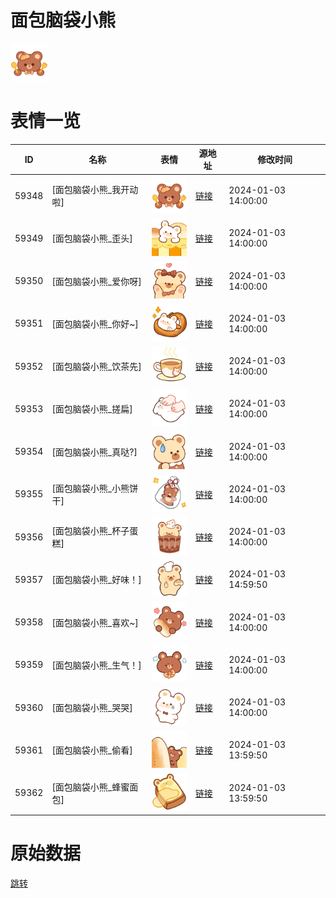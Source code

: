 # 面包脑袋小熊

<img src="./cover.png" height="60" alt="cover" />

# 表情一览

|ID|名称|表情|源地址|修改时间|
|----|----|----|----|----|
|59348|[面包脑袋小熊_我开动啦]|<img src="./pic/059348_%5B面包脑袋小熊_我开动啦%5D.png" height="60" alt="我开动啦"/>|[链接](https://i0.hdslb.com/bfs/garb/bedad248ced4d227881e21ac202da0fab1529f42.png)|2024-01-03 14:00:00|
|59349|[面包脑袋小熊_歪头]|<img src="./pic/059349_%5B面包脑袋小熊_歪头%5D.png" height="60" alt="歪头"/>|[链接](https://i0.hdslb.com/bfs/garb/6fdbf6bab3e754a9b4e18b70e5c9641698e19751.png)|2024-01-03 14:00:00|
|59350|[面包脑袋小熊_爱你呀]|<img src="./pic/059350_%5B面包脑袋小熊_爱你呀%5D.png" height="60" alt="爱你呀"/>|[链接](https://i0.hdslb.com/bfs/garb/ca5701e89fdb27183058b471064a485ed6bd9a44.png)|2024-01-03 14:00:00|
|59351|[面包脑袋小熊_你好~]|<img src="./pic/059351_%5B面包脑袋小熊_你好~%5D.png" height="60" alt="你好~"/>|[链接](https://i0.hdslb.com/bfs/garb/0ba88e012e8d809cd35498e8d9f1fbe5d1720d99.png)|2024-01-03 14:00:00|
|59352|[面包脑袋小熊_饮茶先]|<img src="./pic/059352_%5B面包脑袋小熊_饮茶先%5D.png" height="60" alt="饮茶先"/>|[链接](https://i0.hdslb.com/bfs/garb/7861bf57c418d1a63bc06ddc948933365aa5aaa4.png)|2024-01-03 14:00:00|
|59353|[面包脑袋小熊_搓扁]|<img src="./pic/059353_%5B面包脑袋小熊_搓扁%5D.png" height="60" alt="搓扁"/>|[链接](https://i0.hdslb.com/bfs/garb/66648b186b27c12a69d510fae173ea651040dcbc.png)|2024-01-03 14:00:00|
|59354|[面包脑袋小熊_真哒?]|<img src="./pic/059354_%5B面包脑袋小熊_真哒_%5D.png" height="60" alt="真哒?"/>|[链接](https://i0.hdslb.com/bfs/garb/330d81243d790559a62ecb85786ab674ca5fec5d.png)|2024-01-03 14:00:00|
|59355|[面包脑袋小熊_小熊饼干]|<img src="./pic/059355_%5B面包脑袋小熊_小熊饼干%5D.png" height="60" alt="小熊饼干"/>|[链接](https://i0.hdslb.com/bfs/garb/59fb4f239b8512c037d440ac32f0b71c5bee8b58.png)|2024-01-03 14:00:00|
|59356|[面包脑袋小熊_杯子蛋糕]|<img src="./pic/059356_%5B面包脑袋小熊_杯子蛋糕%5D.png" height="60" alt="杯子蛋糕"/>|[链接](https://i0.hdslb.com/bfs/garb/447e9c02ed87392fa983a0069cd0fd59527c022b.png)|2024-01-03 14:00:00|
|59357|[面包脑袋小熊_好味！]|<img src="./pic/059357_%5B面包脑袋小熊_好味！%5D.png" height="60" alt="好味！"/>|[链接](https://i0.hdslb.com/bfs/garb/af35d98f677d226f8c38d45e75dc4009e692c2fd.png)|2024-01-03 14:59:50|
|59358|[面包脑袋小熊_喜欢~]|<img src="./pic/059358_%5B面包脑袋小熊_喜欢~%5D.png" height="60" alt="喜欢~"/>|[链接](https://i0.hdslb.com/bfs/garb/96f4255e8412f5017a34d45ced69423cfb9b9650.png)|2024-01-03 14:00:00|
|59359|[面包脑袋小熊_生气！]|<img src="./pic/059359_%5B面包脑袋小熊_生气！%5D.png" height="60" alt="生气！"/>|[链接](https://i0.hdslb.com/bfs/garb/bfb940f86c2a3f6024ded383cc07272e716c33ed.png)|2024-01-03 14:00:00|
|59360|[面包脑袋小熊_哭哭]|<img src="./pic/059360_%5B面包脑袋小熊_哭哭%5D.png" height="60" alt="哭哭"/>|[链接](https://i0.hdslb.com/bfs/garb/655b5b2afe0e4c62c0c9486fe17a034706e1d514.png)|2024-01-03 14:00:00|
|59361|[面包脑袋小熊_偷看]|<img src="./pic/059361_%5B面包脑袋小熊_偷看%5D.png" height="60" alt="偷看"/>|[链接](https://i0.hdslb.com/bfs/garb/f892b68eea4369757e3fc266d968ed953b4fdd06.png)|2024-01-03 13:59:50|
|59362|[面包脑袋小熊_蜂蜜面包]|<img src="./pic/059362_%5B面包脑袋小熊_蜂蜜面包%5D.png" height="60" alt="蜂蜜面包"/>|[链接](https://i0.hdslb.com/bfs/garb/f55a12c1923046014daf176d540aa4b05aa71a5a.png)|2024-01-03 13:59:50|

# 原始数据

[跳转](./raw.json)


